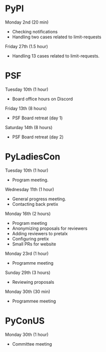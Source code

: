 # PyPI

Monday 2nd (20 min)

* Checking notifications
* Handling two cases related to limit-requests

Friday 27th (1.5 hour)

* Handling 13 cases related to limit-requests.

# PSF

Tuesday 10th (1 hour)

* Board office hours on Discord

Friday 13th (8 hours)

* PSF Board retreat (day 1)

Saturday 14th (8 hours)

* PSF Board retreat (day 2)

# PyLadiesCon

Tuesday 10th (1 hour)

* Program meeting.

Wednesday 11th (1 hour)

* General progress meeting.
* Contacting back pretix

Monday 16th (2 hours)

* Program meeting
* Anonymizing proposals for reviewers
* Adding reviewers to pretalx
* Configuring pretix
* Small PRs for website

Monday 23rd (1 hour)

* Programme meeting

Sunday 29th (3 hours)

* Reviewing proposals

Monday 30th (30 min)

* Programmee meeting

# PyConUS

Monday 30th (1 hour)

* Committee meeting
